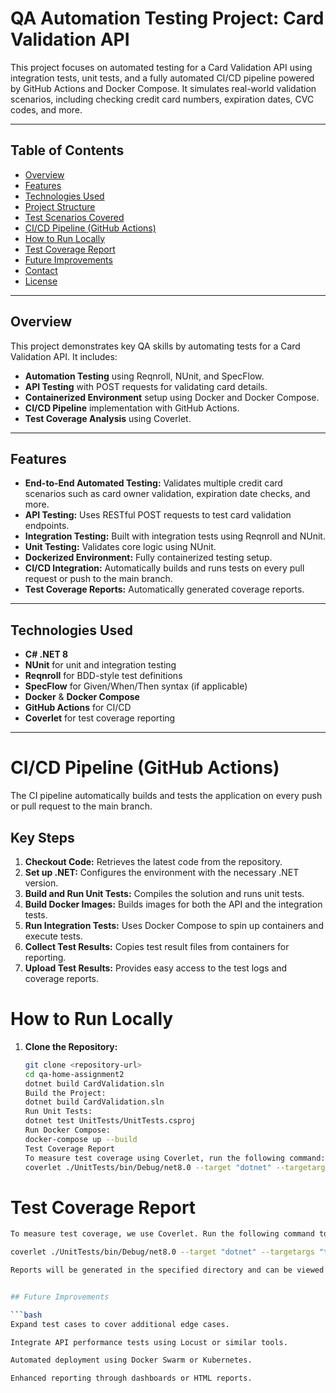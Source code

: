# QA Automation Testing Project: Card Validation API

This project focuses on automated testing for a Card Validation API using integration tests, unit tests, and a fully automated CI/CD pipeline powered by GitHub Actions and Docker Compose. It simulates real-world validation scenarios, including checking credit card numbers, expiration dates, CVC codes, and more.

---

## Table of Contents

- [Overview](#overview)
- [Features](#features)
- [Technologies Used](#technologies-used)
- [Project Structure](#project-structure)
- [Test Scenarios Covered](#test-scenarios-covered)
- [CI/CD Pipeline (GitHub Actions)](#cicd-pipeline-github-actions)
- [How to Run Locally](#how-to-run-locally)
- [Test Coverage Report](#test-coverage-report)
- [Future Improvements](#future-improvements)
- [Contact](#contact)
- [License](#license)

---

## Overview

This project demonstrates key QA skills by automating tests for a Card Validation API. It includes:

- **Automation Testing** using Reqnroll, NUnit, and SpecFlow.
- **API Testing** with POST requests for validating card details.
- **Containerized Environment** setup using Docker and Docker Compose.
- **CI/CD Pipeline** implementation with GitHub Actions.
- **Test Coverage Analysis** using Coverlet.

---

## Features

- **End-to-End Automated Testing:** Validates multiple credit card scenarios such as card owner validation, expiration date checks, and more.
- **API Testing:** Uses RESTful POST requests to test card validation endpoints.
- **Integration Testing:** Built with integration tests using Reqnroll and NUnit.
- **Unit Testing:** Validates core logic using NUnit.
- **Dockerized Environment:** Fully containerized testing setup.
- **CI/CD Integration:** Automatically builds and runs tests on every pull request or push to the main branch.
- **Test Coverage Reports:** Automatically generated coverage reports.

---

## Technologies Used

- **C# .NET 8**
- **NUnit** for unit and integration testing
- **Reqnroll** for BDD-style test definitions
- **SpecFlow** for Given/When/Then syntax (if applicable)
- **Docker** & **Docker Compose**
- **GitHub Actions** for CI/CD
- **Coverlet** for test coverage reporting

---

# CI/CD Pipeline (GitHub Actions)

The CI pipeline automatically builds and tests the application on every push or pull request to the main branch.

## Key Steps

1. **Checkout Code:** Retrieves the latest code from the repository.
2. **Set up .NET:** Configures the environment with the necessary .NET version.
3. **Build and Run Unit Tests:** Compiles the solution and runs unit tests.
4. **Build Docker Images:** Builds images for both the API and the integration tests.
5. **Run Integration Tests:** Uses Docker Compose to spin up containers and execute tests.
6. **Collect Test Results:** Copies test result files from containers for reporting.
7. **Upload Test Results:** Provides easy access to the test logs and coverage reports.

# How to Run Locally

1. **Clone the Repository:**

   ```bash
   git clone <repository-url>
   cd qa-home-assignment2
   dotnet build CardValidation.sln
   Build the Project:
   dotnet build CardValidation.sln
   Run Unit Tests:
   dotnet test UnitTests/UnitTests.csproj
   Run Docker Compose:
   docker-compose up --build
   Test Coverage Report
   To measure test coverage using Coverlet, run the following command:
   coverlet ./UnitTests/bin/Debug/net8.0 --target "dotnet" --targetargs "test UnitTests/UnitTests.csp


# Test Coverage Report

   ```bash
   To measure test coverage, we use Coverlet. Run the following command to generate coverage reports:

   coverlet ./UnitTests/bin/Debug/net8.0 --target "dotnet" --targetargs "test UnitTests/UnitTests.csproj"

   Reports will be generated in the specified directory and can be viewed locally or uploaded as artifacts in the CI pipeline.


## Future Improvements

```bash
Expand test cases to cover additional edge cases.

Integrate API performance tests using Locust or similar tools.

Automated deployment using Docker Swarm or Kubernetes.

Enhanced reporting through dashboards or HTML reports.




